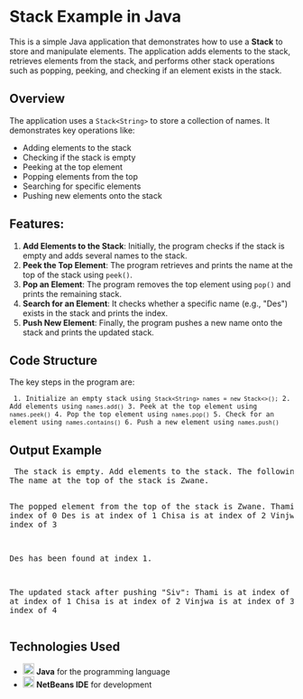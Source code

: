 <h1>Stack Example in Java</h1> <p>This is a simple Java application that demonstrates how to use a <strong>Stack</strong> to store and manipulate elements. The application adds elements to the stack, retrieves elements from the stack, and performs other stack operations such as popping, peeking, and checking if an element exists in the stack.</p> <h2>Overview</h2> <p>The application uses a <code>Stack&lt;String&gt;</code> to store a collection of names. It demonstrates key operations like:</p> <ul> <li>Adding elements to the stack</li> <li>Checking if the stack is empty</li> <li>Peeking at the top element</li> <li>Popping elements from the top</li> <li>Searching for specific elements</li> <li>Pushing new elements onto the stack</li> </ul> <h2>Features:</h2> <ol> <li><strong>Add Elements to the Stack</strong>: Initially, the program checks if the stack is empty and adds several names to the stack.</li> <li><strong>Peek the Top Element</strong>: The program retrieves and prints the name at the top of the stack using <code>peek()</code>.</li> <li><strong>Pop an Element</strong>: The program removes the top element using <code>pop()</code> and prints the remaining stack.</li> <li><strong>Search for an Element</strong>: It checks whether a specific name (e.g., "Des") exists in the stack and prints the index.</li> <li><strong>Push New Element</strong>: Finally, the program pushes a new name onto the stack and prints the updated stack.</li> </ol> <h2>Code Structure</h2> <p>The key steps in the program are:</p> <pre><code> 1. Initialize an empty stack using <code>Stack&lt;String&gt; names = new Stack&lt;&gt;();</code> 2. Add elements using <code>names.add()</code> 3. Peek at the top element using <code>names.peek()</code> 4. Pop the top element using <code>names.pop()</code> 5. Check for an element using <code>names.contains()</code> 6. Push a new element using <code>names.push()</code> </code></pre> <h2>Output Example</h2> <pre> The stack is empty. Add elements to the stack. The following elements are added to the stack: [Thami, Des, Chisa, Vinjwa, Zwane] Thami is at index of 0 Des is at index of 1 Chisa is at index of 2 Vinjwa is at index of 3 Zwane is at index of 4
The name at the top of the stack is Zwane.

The popped element from the top of the stack is Zwane. Thami is at index of 0 Des is at index of 1 Chisa is at index of 2 Vinjwa is at index of 3

Des has been found at index 1.

The updated stack after pushing "Siv": Thami is at index of 0 Des is at index of 1 Chisa is at index of 2 Vinjwa is at index of 3 Siv is at index of 4 </pre>

<h2>Technologies Used</h2> <ul> <li><img src="https://img.icons8.com/color/48/000000/java-coffee-cup-logo.png" alt="Java Icon" width="20" height="20"/> <strong>Java</strong> for the programming language</li> <li><img src="https://img.icons8.com/color/48/000000/netbeans.png" alt="NetBeans Icon" width="20" height="20"/> <strong>NetBeans IDE</strong> for development</li> </ul>
